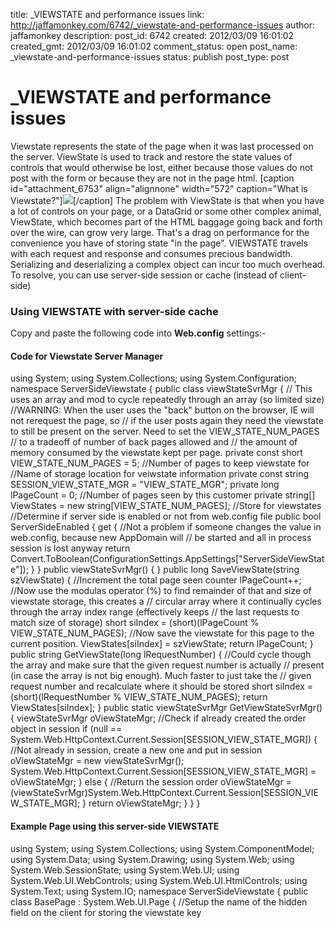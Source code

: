 title: _VIEWSTATE and performance issues
link: http://jaffamonkey.com/6742/_viewstate-and-performance-issues
author: jaffamonkey
description: 
post_id: 6742
created: 2012/03/09 16:01:02
created_gmt: 2012/03/09 16:01:02
comment_status: open
post_name: _viewstate-and-performance-issues
status: publish
post_type: post

# _VIEWSTATE and performance issues

Viewstate represents the state of the page when it was last processed on the server. ViewState is used to track and restore the state values of controls that would otherwise be lost, either because those values do not post with the form or because they are not in the page html.  [caption id="attachment_6753" align="alignnone" width="572" caption="What is Viewstate?"]![](/wp-content/uploads/2012/03/states.jpg)[/caption] The problem with ViewState is that when you have a lot of controls on your page, or a DataGrid or some other complex animal, ViewState, which becomes part of the HTML baggage going back and forth over the wire, can grow very large. That's a drag on performance for the convenience you have of storing state "in the page". VIEWSTATE travels with each request and response and consumes precious bandwidth. Serializing and deserializing a complex object can incur too much overhead. To resolve, you can use server-side session or cache (instead of client-side) 

### Using VIEWSTATE with server-side cache

Copy and paste the following code into **Web.config** settings:- <appSettings> <add key="ServerSideViewState" value="true" /> </appSettings>

#### Code for Viewstate Server Manager

using System; using System.Collections; using System.Configuration; namespace ServerSideViewstate { public class viewStateSvrMgr { // This uses an array and mod to cycle repeatedly through an array (so limited size) //WARNING: When the user uses the "back" button on the browser, IE will not rerequest the page, so // if the user posts again they need the viewstate to still be present on the server. Need to set the VIEW_STATE_NUM_PAGES // to a tradeoff of number of back pages allowed and // the amount of memory consumed by the viewstate kept per page. private const short VIEW_STATE_NUM_PAGES = 5; //Number of pages to keep viewstate for //Name of storage location for veiwstate information private const string SESSION_VIEW_STATE_MGR = "VIEW_STATE_MGR"; private long lPageCount = 0; //Number of pages seen by this customer private string[] ViewStates = new string[VIEW_STATE_NUM_PAGES]; //Store for viewstates //Determine if server side is enabled or not from web.config file public bool ServerSideEnabled { get { //Not a problem if someone changes the value in web.config, because new AppDomain will // be started and all in process session is lost anyway return Convert.ToBoolean(ConfigurationSettings.AppSettings["ServerSideViewState"]); } } public viewStateSvrMgr() { } public long SaveViewState(string szViewState) { //Increment the total page seen counter lPageCount++; //Now use the modulas operator (%) to find remainder of that and size of viewstate storage, this creates a // circular array where it continually cycles through the array index range (effectively keeps // the last requests to match size of storage) short siIndex = (short)(lPageCount % VIEW_STATE_NUM_PAGES); //Now save the viewstate for this page to the current position. ViewStates[siIndex] = szViewState; return lPageCount; } public string GetViewState(long lRequestNumber) { //Could cycle though the array and make sure that the given request number is actually // present (in case the array is not big enough). Much faster to just take the // given request number and recalculate where it should be stored short siIndex = (short)(lRequestNumber % VIEW_STATE_NUM_PAGES); return ViewStates[siIndex]; } public static viewStateSvrMgr GetViewStateSvrMgr() { viewStateSvrMgr oViewStateMgr; //Check if already created the order object in session if (null == System.Web.HttpContext.Current.Session[SESSION_VIEW_STATE_MGR]) { //Not already in session, create a new one and put in session oViewStateMgr = new viewStateSvrMgr(); System.Web.HttpContext.Current.Session[SESSION_VIEW_STATE_MGR] = oViewStateMgr; } else { //Return the session order oViewStateMgr = (viewStateSvrMgr)System.Web.HttpContext.Current.Session[SESSION_VIEW_STATE_MGR]; } return oViewStateMgr; } } }

#### Example Page using this server-side VIEWSTATE

using System; using System.Collections; using System.ComponentModel; using System.Data; using System.Drawing; using System.Web; using System.Web.SessionState; using System.Web.UI; using System.Web.UI.WebControls; using System.Web.UI.HtmlControls; using System.Text; using System.IO; namespace ServerSideViewstate { public class BasePage : System.Web.UI.Page { //Setup the name of the hidden field on the client for storing the viewstate key